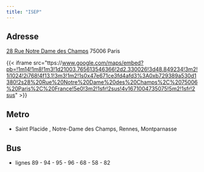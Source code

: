 ```yaml
---
title: "ISEP"
---
```


## Adresse

[28 Rue Notre Dame des Champs](https://maps.google.com/maps?f=q&hl=fr&geocode=&q=28+Rue+Notre+Dame+des+Champs+75006+Paris&sll=48.84526,2.328694&sspn=0.009645,0.019248&ie=UTF8&ll=48.845373,2.328136&spn=0.009645,0.019248&z=16&iwloc=addr)
75006 Paris

{{< iframe src="ttps://www.google.com/maps/embed?pb=!1m14!1m8!1m3!1d21003.765613546366!2d2.330026!3d48.849234!3m2!1i1024!2i768!4f13.1!3m3!1m2!1s0x47e671ce3fd4afd3%3A0xb729389a530d1380!2s28%20Rue%20Notre%20Dame%20des%20Champs%2C%2075006%20Paris%2C%20France!5e0!3m2!1sfr!2sus!4v1671004735075!5m2!1sfr!2sus" >}}

## Metro

* Saint Placide , Notre-Dame des Champs, Rennes, Montparnasse

## Bus

* lignes 89 - 94 - 95 - 96 - 68 - 58 - 82